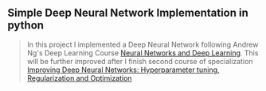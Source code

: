 ## Simple Deep Neural Network Implementation in python

> In this project I implemented a Deep Neural Network following Andrew Ng's Deep Learning Course [Neural Networks and Deep Learning](https://www.coursera.org/learn/neural-networks-deep-learning?specialization=deep-learning).
> This will be further improved after I finish second course of specialization
> [Improving Deep Neural Networks: Hyperparameter tuning, Regularization and Optimization](https://www.coursera.org/learn/deep-neural-network?)
